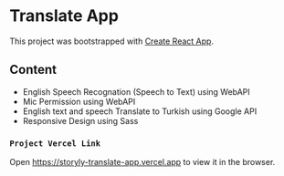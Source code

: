 # Translate App



This project was bootstrapped with [Create React App](https://github.com/facebook/create-react-app).


## Content

- English Speech Recognation (Speech to Text) using WebAPI
- Mic Permission using WebAPI
- English text and speech Translate to Turkish using Google API
- Responsive Design using Sass



### `Project Vercel Link`

Open https://storyly-translate-app.vercel.app to view it in the browser.

